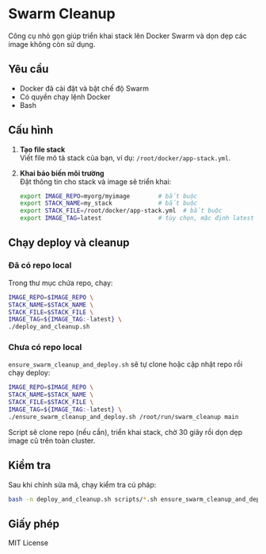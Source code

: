 # Swarm Cleanup

Công cụ nhỏ gọn giúp triển khai stack lên Docker Swarm và dọn dẹp các image không còn sử dụng.

## Yêu cầu

- Docker đã cài đặt và bật chế độ Swarm
- Có quyền chạy lệnh Docker
- Bash

## Cấu hình

1. **Tạo file stack**  
   Viết file mô tả stack của bạn, ví dụ: `/root/docker/app-stack.yml`.

2. **Khai báo biến môi trường**  
   Đặt thông tin cho stack và image sẽ triển khai:

   ```bash
   export IMAGE_REPO=myorg/myimage        # bắt buộc
   export STACK_NAME=my_stack             # bắt buộc
   export STACK_FILE=/root/docker/app-stack.yml  # bắt buộc
   export IMAGE_TAG=latest                # tùy chọn, mặc định latest
   ```

## Chạy deploy và cleanup

### Đã có repo local

Trong thư mục chứa repo, chạy:

```bash
IMAGE_REPO=$IMAGE_REPO \
STACK_NAME=$STACK_NAME \
STACK_FILE=$STACK_FILE \
IMAGE_TAG=${IMAGE_TAG:-latest} \
./deploy_and_cleanup.sh
```

### Chưa có repo local

`ensure_swarm_cleanup_and_deploy.sh` sẽ tự clone hoặc cập nhật repo rồi chạy deploy:

```bash
IMAGE_REPO=$IMAGE_REPO \
STACK_NAME=$STACK_NAME \
STACK_FILE=$STACK_FILE \
IMAGE_TAG=${IMAGE_TAG:-latest} \
./ensure_swarm_cleanup_and_deploy.sh /root/run/swarm_cleanup main
```

Script sẽ clone repo (nếu cần), triển khai stack, chờ 30 giây rồi dọn dẹp image cũ trên toàn cluster.

## Kiểm tra

Sau khi chỉnh sửa mã, chạy kiểm tra cú pháp:

```bash
bash -n deploy_and_cleanup.sh scripts/*.sh ensure_swarm_cleanup_and_deploy.sh
```

## Giấy phép

MIT License

